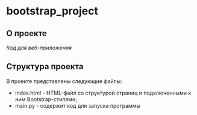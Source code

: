 # bootstrap_project
<!-- ABOUT THE PROJECT -->
## О проекте
*Код для веб-приложения*

## Структура проекта

В проекте представлены следующие файлы:
*	index.html - HTML-файл со структурой страниц и подключенными к ним Bootstrap-стилями;
*	main.py - содержит код для запуска программы
